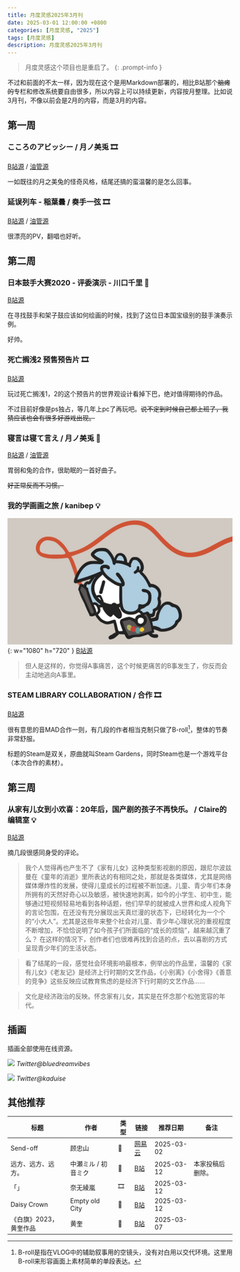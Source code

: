 ```yaml
---
title: 月度灵感2025年3月刊
date: 2025-03-01 12:00:00 +0800
categories: [月度灵感, "2025"]
tags: [月度灵感]
description: 月度灵感2025年3月刊
---
```


> 月度灵感这个项目也是重启了。
{: .prompt-info }

不过和前面的不太一样，因为现在这个是用Markdown部署的，相比B站那个~~脑瘫的~~专栏和修改系统要自由很多，所以内容上可以持续更新，内容按月整理。比如说3月刊，不像以前会是2月的内容，而是3月的内容。

## 第一周

### こころのアビッシー / 月ノ美兎 🎞️

[B站源](https://www.bilibili.com/video/BV1GtPteAEFz) /
[油管源](https://www.youtube.com/watch?v=nSycIDlsOsQ)

一如既往的月之美兔的怪奇风格，结尾还搞的蛮温馨的是怎么回事。

### 延误列车 - 稲葉曇 / 奏手一弦 🎞️

[B站源](https://www.bilibili.com/video/BV1fZ9uYYE3S) / [油管源](https://youtu.be/J7jG7Vgrw18?si=RZcWbmeTwzDG1wPE)

很漂亮的PV，翻唱也好听。

## 第二周

### 日本鼓手大赛2020 - 评委演示 - 川口千里 🎼

[B站源](https://www.bilibili.com/video/BV1aT4y1c7xK)

在寻找鼓手和架子鼓应该如何绘画的时候，找到了这位日本国宝级别的鼓手演奏示例。

好帅。

### 死亡搁浅2 预售预告片 🎞️

[B站源](https://www.bilibili.com/video/BV1vDRuYwEsd)

玩过死亡搁浅1，2的这个预告片的世界观设计看掉下巴，绝对值得期待的作品。

不过目前好像是ps独占，等几年上pc了再玩吧。~~说不定到时候自己都上班了，我猜应该也会有很多好游戏出现。~~

### 寝言は寝て言え / 月ノ美兎 🎼

[B站源](https://www.bilibili.com/video/BV1k2RVYnE32) / [油管源](https://www.youtube.com/watch?v=BwLYn8or3dw)

胃弱和兔的合作，很助眠的一首好曲子。

~~好正常反而不习惯。~~

### 我的学画画之旅 / kanibep 💡

![Cover](assets\img\posts\kanibep-learn-to-draw.jpg){: w="1080" h="720" }
[B站源](https://www.bilibili.com/video/BV14qQKYYE1F/)

> 但人是这样的，你觉得A事痛苦，这个时候更痛苦的B事发生了，你反而会主动地逃向A事里。

### STEAM LIBRARY COLLABORATION / 合作 🎞️

[B站源](https://www.bilibili.com/video/BV1R6QDYuE66/)

很有意思的音MAD合作一则，有几段的作者相当克制只做了B-roll[^1]，整体的节奏非常舒服。

[^1]: B-roll是指在VLOG中的辅助叙事用的空镜头，没有对白用以交代环境。这里用B-roll来形容画面上素材简单的单段表达。

标题的Steam是双关，原曲就叫Steam Gardens，同时Steam也是一个游戏平台（本次合作的素材）。

## 第三周

### 从家有儿女到小欢喜：20年后，国产剧的孩子不再快乐。 / Claire的编辑室 💡

[B站源](https://www.bilibili.com/video/BV1dn9uYZEem/)

摘几段很感同身受的评论。

> 我个人觉得再也产生不了《家有儿女》这种类型影视剧的原因，跟尼尔波兹曼在《童年的消逝》里所表达的有相同之处，那就是各类媒体，尤其是网络媒体爆炸性的发展，使得儿童成长的过程被不断加速。儿童、青少年们本身所拥有的天然好奇心以及敏感，被快速地剥离，如今的小学生、初中生，能够通过短视频轻易地看到各种话题，他们早早的就被成人世界和成人视角下的言论包围，在还没有充分展现出天真烂漫的状态下，已经转化为一个个的“小大人”。尤其是这些年来整个社会对儿童、青少年心理状况的重视程度不断增加，不恰恰说明了如今孩子们所面临的“成长的烦恼”，越来越沉重了么？ 在这样的情况下，创作者们也很难再找到合适的点，去以喜剧的方式呈现青少年们的生活状态。

> 看了结尾的一段，感觉社会环境影响最根本，例举出的作品里，温馨的《家有儿女》《老友记》是经济上行时期的文艺作品，《小别离》《小舍得》《善意的竞争》这些反映应试教育焦虑的是经济下行时期的文艺作品......

> 文化是经济政治的反映。怀念家有儿女，其实是在怀念那个松弛宽容的年代。

## 插画

插画全部使用在线资源。

![](https://pbs.twimg.com/media/GmLRVSvWQAASJvy?format=jpg&name=large)
_Twitter@bluedreamvibes_

![](https://pbs.twimg.com/media/GmPaik2aAAAXvJe?format=jpg&name=large)
_Twitter@kaduise_

## 其他推荐

| 标题                   | 作者                | 类型 | 链接                                                | 推荐日期   | 备注             |
| ---------------------- | ------------------- | ---- | --------------------------------------------------- | ---------- | ---------------- |
| Send-off               | 顾忠山              | 🎼    | [网易云](http://163cn.tv/CqWSdeh)                   | 2025-03-02 |                  |
| 远方、远方、远方。     | 中瀬ミル / 初音ミク | 🎼    | [B站](https://www.bilibili.com/video/BV12c411D7GQ/) | 2025-03-12 | 本家投稿后删除。 |
| 「」                   | 奈无綾嵐            | 🎞️    | [B站](https://www.bilibili.com/video/BV1UQx7eHEC4)  | 2025-03-12 |                  |
| Daisy Crown            | Empty old City      | 🎼    | [B站](https://www.bilibili.com/video/BV1kjQHYAENf)  | 2025-03-12 |                  |
| 《白旗》2023，黄奎作品 | 黄奎                | 🎨    | [B站](https://www.bilibili.com/video/BV1VQ92YAEen)  | 2025-03-07 |                  |